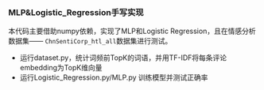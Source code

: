 ### MLP&Logistic_Regression手写实现

本代码主要借助numpy依赖，实现了MLP和Logistic Regression，且在情感分析数据集—— `ChnSentiCorp_htl_all`数据集进行测试。

- 运行dataset.py，统计词频前TopK的词语，并用TF-IDF将每条评论embedding为TopK维向量
- 运行Logistic_Regression.py/MLP.py 训练模型并测试正确率

